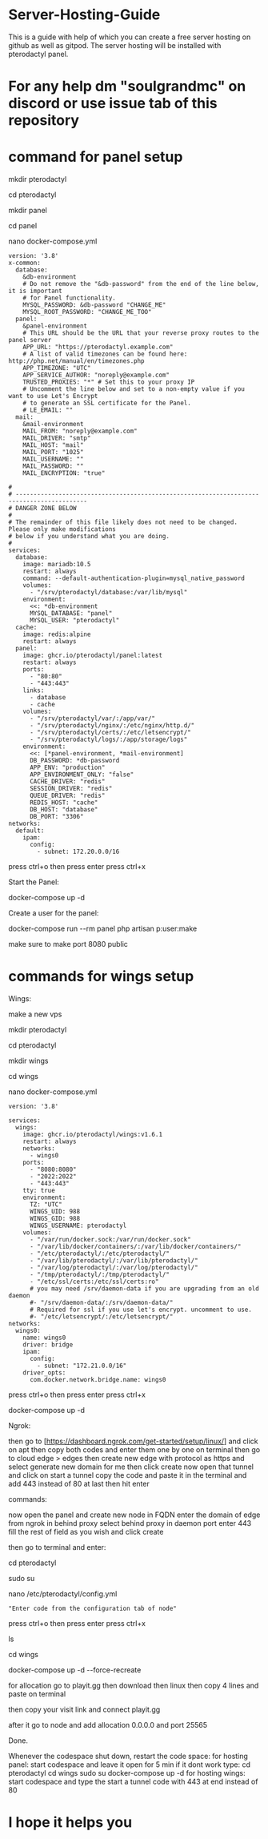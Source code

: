 # Server-Hosting-Guide
This is a guide with help of which you can create a free server hosting on github as well as gitpod. The server hosting will be installed with pterodactyl panel.
# For any help dm "soulgrandmc" on discord or use issue tab of this repository
# command for panel setup
 
mkdir pterodactyl
 
cd pterodactyl
 
mkdir panel
 
cd panel
 
nano docker-compose.yml
 
``` 
version: '3.8'
x-common:
  database:
    &db-environment
    # Do not remove the "&db-password" from the end of the line below, it is important
    # for Panel functionality.
    MYSQL_PASSWORD: &db-password "CHANGE_ME"
    MYSQL_ROOT_PASSWORD: "CHANGE_ME_TOO"
  panel:
    &panel-environment
    # This URL should be the URL that your reverse proxy routes to the panel server
    APP_URL: "https://pterodactyl.example.com"
    # A list of valid timezones can be found here: http://php.net/manual/en/timezones.php
    APP_TIMEZONE: "UTC"
    APP_SERVICE_AUTHOR: "noreply@example.com"
    TRUSTED_PROXIES: "*" # Set this to your proxy IP
    # Uncomment the line below and set to a non-empty value if you want to use Let's Encrypt
    # to generate an SSL certificate for the Panel.
    # LE_EMAIL: ""
  mail:
    &mail-environment
    MAIL_FROM: "noreply@example.com"
    MAIL_DRIVER: "smtp"
    MAIL_HOST: "mail"
    MAIL_PORT: "1025"
    MAIL_USERNAME: ""
    MAIL_PASSWORD: ""
    MAIL_ENCRYPTION: "true"
 
#
# ------------------------------------------------------------------------------------------
# DANGER ZONE BELOW
#
# The remainder of this file likely does not need to be changed. Please only make modifications
# below if you understand what you are doing.
#
services:
  database:
    image: mariadb:10.5
    restart: always
    command: --default-authentication-plugin=mysql_native_password
    volumes:
      - "/srv/pterodactyl/database:/var/lib/mysql"
    environment:
      <<: *db-environment
      MYSQL_DATABASE: "panel"
      MYSQL_USER: "pterodactyl"
  cache:
    image: redis:alpine
    restart: always
  panel:
    image: ghcr.io/pterodactyl/panel:latest
    restart: always
    ports:
      - "80:80"
      - "443:443"
    links:
      - database
      - cache
    volumes:
      - "/srv/pterodactyl/var/:/app/var/"
      - "/srv/pterodactyl/nginx/:/etc/nginx/http.d/"
      - "/srv/pterodactyl/certs/:/etc/letsencrypt/"
      - "/srv/pterodactyl/logs/:/app/storage/logs"
    environment:
      <<: [*panel-environment, *mail-environment]
      DB_PASSWORD: *db-password
      APP_ENV: "production"
      APP_ENVIRONMENT_ONLY: "false"
      CACHE_DRIVER: "redis"
      SESSION_DRIVER: "redis"
      QUEUE_DRIVER: "redis"
      REDIS_HOST: "cache"
      DB_HOST: "database"
      DB_PORT: "3306"
networks:
  default:
    ipam:
      config:
        - subnet: 172.20.0.0/16
```

press ctrl+o then press enter
press ctrl+x
 
 
Start the Panel:
 
docker-compose up -d
 
Create a user for the panel:
 
docker-compose run --rm panel php artisan p:user:make

make sure to make port 8080 public



# commands for wings setup


Wings:

make a new vps


mkdir pterodactyl
 
cd pterodactyl

mkdir wings
 
cd wings

nano docker-compose.yml

```
version: '3.8'

services:
  wings:
    image: ghcr.io/pterodactyl/wings:v1.6.1
    restart: always
    networks:
      - wings0
    ports:
      - "8080:8080"
      - "2022:2022"
      - "443:443"
    tty: true
    environment:
      TZ: "UTC"
      WINGS_UID: 988
      WINGS_GID: 988
      WINGS_USERNAME: pterodactyl
    volumes:
      - "/var/run/docker.sock:/var/run/docker.sock"
      - "/var/lib/docker/containers/:/var/lib/docker/containers/"
      - "/etc/pterodactyl/:/etc/pterodactyl/"
      - "/var/lib/pterodactyl/:/var/lib/pterodactyl/"
      - "/var/log/pterodactyl/:/var/log/pterodactyl/"
      - "/tmp/pterodactyl/:/tmp/pterodactyl/"
      - "/etc/ssl/certs:/etc/ssl/certs:ro"
      # you may need /srv/daemon-data if you are upgrading from an old daemon
      #- "/srv/daemon-data/:/srv/daemon-data/"
      # Required for ssl if you use let's encrypt. uncomment to use.
      #- "/etc/letsencrypt/:/etc/letsencrypt/"
networks:
  wings0:
    name: wings0
    driver: bridge
    ipam:
      config:
        - subnet: "172.21.0.0/16"
    driver_opts:
      com.docker.network.bridge.name: wings0
```

press ctrl+o then press enter
press ctrl+x

docker-compose up -d


Ngrok:

then go to [https://dashboard.ngrok.com/get-started/setup/linux/]
and click on apt
then copy both codes and enter them one by one on terminal
then go to cloud edge > edges
then create new edge with protocol as https and select generate new domain for me
then click create
now open that tunnel and click on start a tunnel
copy the code and paste it in the terminal and add 443 instead of 80 at last then hit enter

commands:

now open the panel and create new node
in FQDN enter the domain of edge from ngrok
in behind proxy select behind proxy
in daemon port enter 443
fill the rest of field as you wish and click create

then go to terminal and enter:

cd pterodactyl

sudo su


nano /etc/pterodactyl/config.yml

```
"Enter code from the configuration tab of node"
```

press ctrl+o then press enter
press ctrl+x

ls


cd wings


docker-compose up -d --force-recreate

for allocation go to playit.gg then download then linux then copy 4 lines and paste on terminal

then copy your visit link and connect playit.gg

after it go to node and add allocation 0.0.0.0 and port 25565

Done.

Whenever the codespace shut down, restart the code space:
for hosting panel:
  start codespace and leave it open for 5 min
  if it dont work type:
    cd pterodactyl
    cd wings
    sudo su
    docker-compose up -d
for hosting wings:
  start codespace and type the start a tunnel code with 443 at end instead of 80
  
# I hope it helps you

